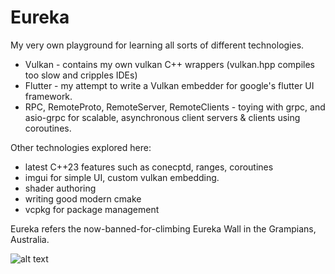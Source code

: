 # Eureka

My very own playground for learning all sorts of different technologies.

- Vulkan - contains my own vulkan C++ wrappers (vulkan.hpp compiles too slow and cripples IDEs)
- Flutter - my attempt to write a Vulkan embedder for google's flutter UI framework.
- RPC, RemoteProto, RemoteServer, RemoteClients - toying with grpc, and asio-grpc for scalable, asynchronous client servers & clients using coroutines.

Other technologies explored here:
- latest C++23 features such as conecptd, ranges, coroutines
- imgui for simple UI, custom vulkan embedding.
- shader authoring
- writing good modern cmake
- vcpkg for package management

Eureka refers the now-banned-for-climbing Eureka Wall in the Grampians, Australia.

![alt text](https://github.com/elad8a/Eureka/blob/master/Eureka.png?raw=true)

